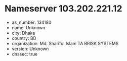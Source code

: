 # Nameserver 103.202.221.12

* as_number: 134180
* name: Unknown
* city: Dhaka
* country: BD
* organization: Md. Shariful Islam TA BRISK SYSTEMS
* version: Unknown
* dnssec: true
